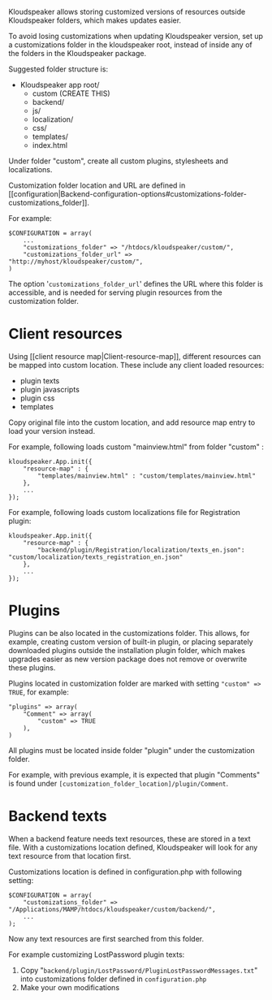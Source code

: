 Kloudspeaker allows storing customized versions of resources outside Kloudspeaker folders, which makes updates easier.

To avoid losing customizations when updating Kloudspeaker version, set up a customizations folder in the kloudspeaker root, instead of inside any of the folders in the Kloudspeaker package.

Suggested folder structure is:
  * Kloudspeaker app root/
    * custom (CREATE THIS)
    * backend/
    * js/
    * localization/
    * css/
    * templates/
    * index.html

Under folder "custom", create all custom plugins, stylesheets and localizations.

Customization folder location and URL are defined in [[configuration|Backend-configuration-options#customizations-folder-customizations_folder]].

For example:

	$CONFIGURATION = array(
		...
		"customizations_folder" => "/htdocs/kloudspeaker/custom/",
		"customizations_folder_url" => "http://myhost/kloudspeaker/custom/",
	)

The option '`customizations_folder_url`' defines the URL where this folder is accessible, and is needed for serving plugin resources from the customization folder.

# Client resources

Using [[client resource map|Client-resource-map]], different resources can be mapped into custom location. These include any client loaded resources:
  * plugin texts
  * plugin javascripts
  * plugin css
  * templates

Copy original file into the custom location, and add resource map entry to load your version instead.
 
For example, following loads custom "mainview.html" from folder "custom" :

	kloudspeaker.App.init({
		"resource-map" : {
			"templates/mainview.html" : "custom/templates/mainview.html"
		},
		...
	});


For example, following loads custom localizations file for Registration plugin:

	kloudspeaker.App.init({
		"resource-map" : {
			"backend/plugin/Registration/localization/texts_en.json": "custom/localization/texts_registration_en.json"
		},
		...
	});


# Plugins

Plugins can be also located in the customizations folder. This allows, for example, creating custom version of built-in plugin, or placing separately downloaded plugins outside the installation plugin folder, which makes upgrades easier as new version package does not remove or overwrite these plugins.

Plugins located in customization folder are marked with setting `"custom" => TRUE`, for example:

	"plugins" => array(
		"Comment" => array(
			"custom" => TRUE
		),
	)

All plugins must be located inside folder "plugin" under the customization folder.

For example, with previous example, it is expected that plugin "Comments" is found under `[customization_folder_location]/plugin/Comment`.

# Backend texts

When a backend feature needs text resources, these are stored in a text file. With a customizations location defined, Kloudspeaker will look for any text resource from that location first.

Customizations location is defined in configuration.php with following setting:

	$CONFIGURATION = array(
		"customizations_folder" => "/Applications/MAMP/htdocs/kloudspeaker/custom/backend/",
		...
	);


Now any text resources are first searched from this folder.

For example customizing LostPassword plugin texts:

1. Copy "`backend/plugin/LostPassword/PluginLostPasswordMessages.txt`" into customizations folder defined in `configuration.php`
2. Make your own modifications